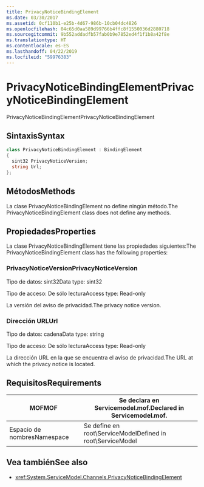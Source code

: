 ```yaml
---
title: PrivacyNoticeBindingElement
ms.date: 03/30/2017
ms.assetid: 0cf110b1-e25b-4d67-986b-10cb04dc4826
ms.openlocfilehash: 04c65d0aa589d99766b4ffc8f1550036d2880718
ms.sourcegitcommit: 9b552addadfb57fab0b9e7852ed4f1f1b8a42f8e
ms.translationtype: HT
ms.contentlocale: es-ES
ms.lasthandoff: 04/22/2019
ms.locfileid: "59976383"
---
```

# <a name="privacynoticebindingelement"></a><span data-ttu-id="52011-102">PrivacyNoticeBindingElement</span><span class="sxs-lookup"><span data-stu-id="52011-102">PrivacyNoticeBindingElement</span></span>
<span data-ttu-id="52011-103">PrivacyNoticeBindingElement</span><span class="sxs-lookup"><span data-stu-id="52011-103">PrivacyNoticeBindingElement</span></span>  
  
## <a name="syntax"></a><span data-ttu-id="52011-104">Sintaxis</span><span class="sxs-lookup"><span data-stu-id="52011-104">Syntax</span></span>  
  
```csharp
class PrivacyNoticeBindingElement : BindingElement  
{  
  sint32 PrivacyNoticeVersion;  
  string Url;  
};  
```  
  
## <a name="methods"></a><span data-ttu-id="52011-105">Métodos</span><span class="sxs-lookup"><span data-stu-id="52011-105">Methods</span></span>  
 <span data-ttu-id="52011-106">La clase PrivacyNoticeBindingElement no define ningún método.</span><span class="sxs-lookup"><span data-stu-id="52011-106">The PrivacyNoticeBindingElement class does not define any methods.</span></span>  
  
## <a name="properties"></a><span data-ttu-id="52011-107">Propiedades</span><span class="sxs-lookup"><span data-stu-id="52011-107">Properties</span></span>  
 <span data-ttu-id="52011-108">La clase PrivacyNoticeBindingElement tiene las propiedades siguientes:</span><span class="sxs-lookup"><span data-stu-id="52011-108">The PrivacyNoticeBindingElement class has the following properties:</span></span>  
  
### <a name="privacynoticeversion"></a><span data-ttu-id="52011-109">PrivacyNoticeVersion</span><span class="sxs-lookup"><span data-stu-id="52011-109">PrivacyNoticeVersion</span></span>  
 <span data-ttu-id="52011-110">Tipo de datos: sint32</span><span class="sxs-lookup"><span data-stu-id="52011-110">Data type: sint32</span></span>  
  
 <span data-ttu-id="52011-111">Tipo de acceso: De sólo lectura</span><span class="sxs-lookup"><span data-stu-id="52011-111">Access type: Read-only</span></span>  
  
 <span data-ttu-id="52011-112">La versión del aviso de privacidad.</span><span class="sxs-lookup"><span data-stu-id="52011-112">The privacy notice version.</span></span>  
  
### <a name="url"></a><span data-ttu-id="52011-113">Dirección URL</span><span class="sxs-lookup"><span data-stu-id="52011-113">Url</span></span>  
 <span data-ttu-id="52011-114">Tipo de datos: cadena</span><span class="sxs-lookup"><span data-stu-id="52011-114">Data type: string</span></span>  
  
 <span data-ttu-id="52011-115">Tipo de acceso: De sólo lectura</span><span class="sxs-lookup"><span data-stu-id="52011-115">Access type: Read-only</span></span>  
  
 <span data-ttu-id="52011-116">La dirección URL en la que se encuentra el aviso de privacidad.</span><span class="sxs-lookup"><span data-stu-id="52011-116">The URL at which the privacy notice is located.</span></span>  
  
## <a name="requirements"></a><span data-ttu-id="52011-117">Requisitos</span><span class="sxs-lookup"><span data-stu-id="52011-117">Requirements</span></span>  
  
|<span data-ttu-id="52011-118">MOF</span><span class="sxs-lookup"><span data-stu-id="52011-118">MOF</span></span>|<span data-ttu-id="52011-119">Se declara en Servicemodel.mof.</span><span class="sxs-lookup"><span data-stu-id="52011-119">Declared in Servicemodel.mof.</span></span>|  
|---------|-----------------------------------|  
|<span data-ttu-id="52011-120">Espacio de nombres</span><span class="sxs-lookup"><span data-stu-id="52011-120">Namespace</span></span>|<span data-ttu-id="52011-121">Se define en root\ServiceModel</span><span class="sxs-lookup"><span data-stu-id="52011-121">Defined in root\ServiceModel</span></span>|  
  
## <a name="see-also"></a><span data-ttu-id="52011-122">Vea también</span><span class="sxs-lookup"><span data-stu-id="52011-122">See also</span></span>

- <xref:System.ServiceModel.Channels.PrivacyNoticeBindingElement>
